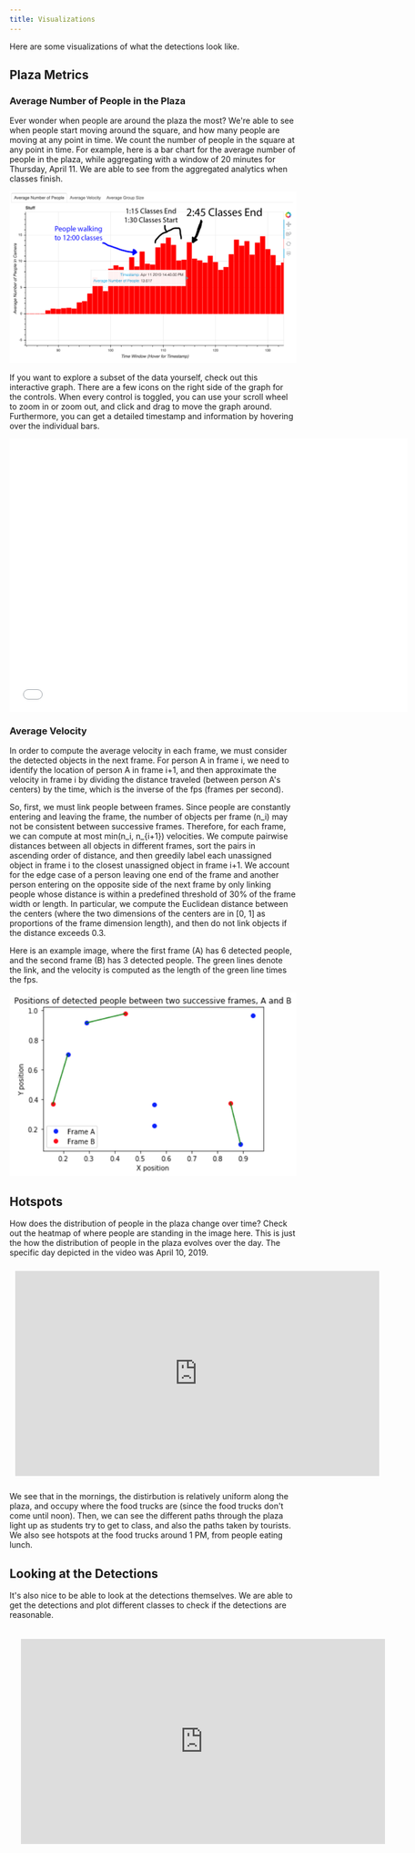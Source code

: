 ```yaml
---
title: Visualizations
---
```

Here are some visualizations of what the detections look like.

## Plaza Metrics

### Average Number of People in the Plaza

Ever wonder when people are around the plaza the most?
We're able to see when people start moving around the square, and how many
people are moving at any point in time.
We count the number of people in the square at any point in time.
For example, here is a bar chart for the average number of people in the plaza,
while aggregating with a window of 20 minutes for Thursday, April 11.
We are able to see from the aggregated analytics when classes finish.

![classtimesthursday](images/classtimesthursday.png)

If you want to explore a subset of the data yourself,
check out this interactive graph.
There are a few icons on the right side of the graph for the controls.
When every control is toggled, you can use your scroll wheel to zoom in
or zoom out, and click and drag to move the graph around.
Furthermore, you can get a detailed timestamp and information by hovering
over the individual bars.

<iframe src="interactive_analytics_graph.html"
        sandbox="allow-same-origin allow-scripts"
        width="700"
        height="480"
        scrolling="no"
        seamless="seamless"
        frameborder="0" style="display: block; margin-left: auto; margin-right: auto; width: 500">
</iframe>

### Average Velocity

In order to compute the average velocity in each frame, we must consider the detected objects in the next frame. For person A in frame i, we need to identify the location of person A in frame i+1, and then approximate the velocity in frame i by dividing the distance traveled (between person A's centers) by the time, which is the inverse of the fps (frames per second).

So, first, we must link people between frames. Since people are constantly entering and leaving the frame, the number of objects per frame (n_i) may not be consistent between successive frames. Therefore, for each frame, we can compute at most min(n_i, n_{i+1}) velocities. We compute pairwise distances between all objects in different frames, sort the pairs in ascending order of distance, and then greedily label each unassigned object in frame i to the closest unassigned object in frame i+1. We account for the edge case of a person leaving one end of the frame and another person entering on the opposite side of the next frame by only linking people whose distance is within a predefined threshold of 30% of the frame width or length. In particular, we compute the Euclidean distance between the centers (where the two dimensions of the centers are in [0, 1] as proportions of the frame dimension length), and then do not link objects if the distance exceeds 0.3.

Here is an example image, where the first frame (A) has 6 detected people, and the second frame (B) has 3 detected people. The green lines denote the link, and the velocity is computed as the length of the green line times the fps.

<p align="center"> 
<img src="images/linking.png">
</p>

## Hotspots

How does the distribution of people in the plaza change over time?
Check out the heatmap of where people are standing in the image here.
This is just the how the distribution of people in the plaza evolves
over the day.
The specific day depicted in the video was April 10, 2019.

<iframe width="640" height="360" src="https://www.youtube.com/embed/JhHHnR9V0NI"
        frameborder="0"
        allow="accelerometer; autoplay; encrypted-media; gyroscope; picture-in-picture" allowfullscreen
        class="youtube"
        style="padding:10px;"></iframe>

We see that in the mornings, the distirbution is relatively uniform along
the plaza, and occupy where the food trucks are (since the food trucks
don't come until noon).
Then, we can see the different paths through the plaza light up as
students try to get to class, and also the paths taken by tourists.
We also see hotspots at the food trucks around 1 PM, from people eating
lunch.

## Looking at the Detections

It's also nice to be able to look at the detections themselves.
We are able to get the detections and plot different classes to check if the
detections are reasonable.

<iframe width="640" height="360" src="https://www.youtube.com/embed/eN9tTVJ9J2c"
        frameborder="0"
        allow="accelerometer; autoplay; encrypted-media; gyroscope; picture-in-picture" allowfullscreen class="youtube"
        style="padding:20px;"></iframe>
